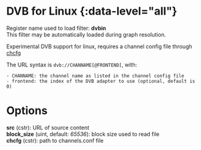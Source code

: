 <!-- automatically generated - do not edit, patch gpac/applications/gpac/gpac.c -->

# DVB for Linux  {:data-level="all"}  
  
Register name used to load filter: __dvbin__  
This filter may be automatically loaded during graph resolution.  
  
Experimental DVB support for linux, requires a channel config file through [chcfg](#chcfg)  
    
The URL syntax is `dvb://CHANNAME[@FRONTEND]`, with:  

    - CHANNAME: the channel name as listed in the channel config file  
    - frontend: the index of the DVB adapter to use (optional, default is 0)  

  

# Options    
  
<a id="src">__src__</a> (cstr): URL of source content  
<a id="block_size">__block_size__</a> (uint, default: _65536_): block size used to read file  
<a id="chcfg">__chcfg__</a> (cstr): path to channels.conf file  
  
